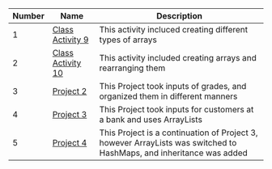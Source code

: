 | Number | Name | Description |
| --- | --- | --- |
| 1 | [Class Activity 9](https://github.com/AbeBergeson/CS121Portfolio/blob/main/ClassAct9.zip) | This activity incluced creating different types of arrays |
| 2 | [Class Activity 10](https://github.com/AbeBergeson/CS121Portfolio/blob/main/ClassAct10.zip) | This activity included creating arrays and rearranging them |
| 3 | [Project 2](https://github.com/AbeBergeson/CS121Portfolio/blob/main/Project2.zip) | This Project took inputs of grades, and organized them in different manners |
| 4 | [Project 3](https://github.com/AbeBergeson/CS121Portfolio/blob/main/Project3.zip) | This Project took inputs for customers at a bank and uses ArrayLists |
| 5 | [Project 4](https://github.com/AbeBergeson/CS121Portfolio/blob/main/Project4.zip) | This Project is a continuation of Project 3, however ArrayLists was switched to HashMaps, and inheritance was added |
